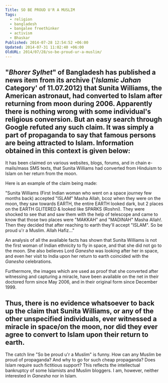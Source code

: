 ```yaml
---
Title: SO BE PROUD U'R A MUSLIM
Tags:
  - religion
  - bangladesh
  - bangalee freethinker
  - activism
  - Bhaskar
Published: 2014-07-28 12:54:52 +06:00
Updated: 2014-07-31 11:02:40 +06:00
OldURL: 2014/07/28/so-be-proud-ur-a-muslim/
---
```


"<em>Bhorer Sylhet</em>" of Bangladesh has published a news item from its archive ('<em>Islamic Jahan</em> Category' of 11.07.2012) that Sunita Williams, the American astronaut, had converted to Islam after returning from moon during 2006. Apparently there is nothing wrong with some individual's religious conversion. But an easy search through Google refuted any such claim. It was simply a part of propaganda to say that famous persons are being attracted to Islam.  Information obtained in this context is given below:
-----------------------------------------------------
It has been claimed on various websites, blogs, forums, and in chain e-mails/mass SMS texts, that Sunita Williams had converted from Hinduism to Islam on her return from the moon.

Here is an example of the claim being made:

"Sunita Williams (First Indian woman who went on a space journey few months back) accepted "ISLAM" Masha Allah, bcoz when they were on the moon, they saw towards EARTH, the entire EARTH looked dark, but 2 places on the EARTH GLITERED &amp; looked like SPARKS (Roshni). They were shocked to see that and saw them with the help of telescope and came to know that those two places were "MAKKAH" and "MADINAH" Masha Allah!. Then they decided that after reaching to earth they'll accept "ISLAM". So be proud u'r a Muslim. Allah Hafiz…"

An analysis of all the available facts has shown that Sunita Williams is not the first woman of Indian ethnicity to fly in space, and that she did not go to the moon. She also believes Lord <em>Ganesha</em> was looking after her in space, and even her visit to India upon her return to earth coincided with the <em>Ganesha</em> celebrations.

Furthermore, the images which are used as proof that she converted after witnessing and capturing a miracle, have been available on the net in their doctored form since May 2006, and in their original form since December 1999.

Thus, there is no evidence whatsoever to back up the claim that Sunita Williams, or any of the other unspecified individuals, ever witnessed a miracle in space/on the moon, nor did they ever agree to convert to Islam upon their return to earth.
----------------------------------------------------
The catch line "So be proud u'r a Muslim" is funny. How can any Muslim be proud of propaganda? And why to go for such cheap propaganda? Does Islam require such fictitious support? This reflects the intellectual bankruptcy of some Islamists and Muslim bloggers. I am, however, neither interested in <em>Ganesha</em> nor in Islam.

